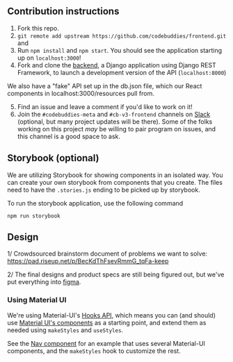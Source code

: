 ## Contribution instructions

1. Fork this repo.
2. `git remote add upstream https://github.com/codebuddies/frontend.git` and
3. Run `npm install` and `npm start`. You should see the application starting up on `localhost:3000`!
4. Fork and clone the [backend](https://codebuddies.org/codebuddies/backend), a Django application using Django REST Framework, to launch a development version of the API (`localhost:8000`)

We also have a "fake" API set up in the db.json file, which our React components in localhost:3000/resources pull from.

5. Find an issue and leave a comment if you'd like to work on it!
6. Join the `#codebuddies-meta` and `#cb-v3-frontend` channels on [Slack](https://codebuddies.org/slack) (optional, but many project updates will be there). Some of the folks working on this project _may_ be willing to pair program on issues, and this channel is a good space to ask.

## Storybook (optional)

We are utilizing Storybook for showing components in an isolated way.
You can create your own storybook from components that you create. The files need to have the `.stories.js` ending to be picked up by storybook.

To run the storybook application, use the following command

```
npm run storybook
```

## Design

1/ Crowdsourced brainstorm document of problems we want to solve: https://pad.riseup.net/p/BecKdThFsevRmmG_tqFa-keep

2/ The final designs and product specs are still being figured out, but we've put everything into [figma](https://www.figma.com/file/wXMeX9xgYTcVKNJ1XT9ZQ5/cbv3poc?node-id=0%3A1).

### Using Material UI

We're using Material-UI's [Hooks API](https://material-ui.com/styles/basics/#hook-api), which means you can (and should) use [Material UI's components](https://material-ui.com/getting-started/supported-components/) as a starting point, and extend them as needed using `makeStyles` and `useStyles`.

See the [Nav component](https://github.com/codebuddies/react-concept/blob/master/src/components/Nav/index.js) for an example that uses several Material-UI components, and the `makeStyles` hook to customize the rest.
